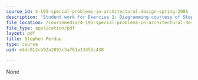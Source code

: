 ```yaml
---
course_id: 4-195-special-problems-in-architectural-design-spring-2005
description: 'Student work for Exercise 1: Diagramming courtesy of Stephen Perdue.'
file_location: /coursemedia/4-195-special-problems-in-architectural-design-spring-2005/e4dc012cb92a2893c3a761a13355c438_1perdue.pdf
file_type: application/pdf
layout: pdf
title: Stephen Perdue
type: course
uid: e4dc012cb92a2893c3a761a13355c438

---
```

None